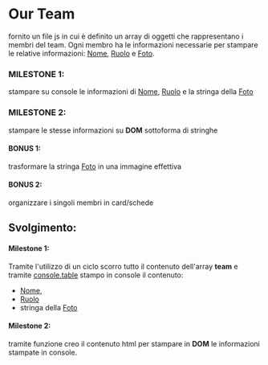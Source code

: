 # Our Team
fornito un file js in cui è definito un array di oggetti che rappresentano i membri del team.
Ogni membro ha le informazioni necessarie per stampare le relative informazioni: <u>Nome</u>, <u>Ruolo</u> e <u>Foto</u>.

### MILESTONE 1:
stampare su console le informazioni di <u>Nome</u>, <u>Ruolo</u> e la stringa della <u>Foto</u>

### MILESTONE 2:
stampare le stesse informazioni su **DOM** sottoforma di stringhe

#### BONUS 1:
trasformare la stringa <u>Foto</u> in una immagine effettiva

#### BONUS 2:
organizzare i singoli membri in card/schede

## Svolgimento:

#### Milestone 1:
Tramite l'utilizzo di un ciclo scorro tutto il contenuto dell'array **team** e tramite <u>console.table</u> stampo in console il contenuto:
- <u>Nome</u>, 
- <u>Ruolo</u> 
- stringa della <u>Foto</u>

#### Milestone 2:
tramite funzione creo il contenuto html per stampare in **DOM** le informazioni stampate in console.